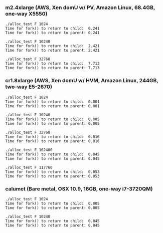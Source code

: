 ### m2.4xlarge (AWS, Xen domU w/ PV, Amazon Linux, 68.4GB, one-way X5550)

    ./alloc_test F 1024
    Time for fork() to return to child:  0.241
    Time for fork() to return to parent: 0.241

    ./alloc_test F 10240
    Time for fork() to return to child:  2.421
    Time for fork() to return to parent: 2.421

    ./alloc_test F 32768
    Time for fork() to return to child:  7.713
    Time for fork() to return to parent: 7.713



### cr1.8xlarge (AWS, Xen domU w/ HVM, Amazon Linux, 244GB, two-way E5-2670)

    ./alloc_test F 1024
    Time for fork() to return to child:  0.001
    Time for fork() to return to parent: 0.001

    ./alloc_test F 10240
    Time for fork() to return to child:  0.005
    Time for fork() to return to parent: 0.005

    ./alloc_test F 32768
    Time for fork() to return to child:  0.016
    Time for fork() to return to parent: 0.016

    ./alloc_test F 102400
    Time for fork() to return to child:  0.045
    Time for fork() to return to parent: 0.045

    ./alloc_test F 117760
    Time for fork() to return to child:  0.053
    Time for fork() to return to parent: 0.053



### calumet (Bare metal, OSX 10.9, 16GB, one-way i7-3720QM)

    ./alloc_test F 1024
    Time for fork() to return to child:  0.005
    Time for fork() to return to parent: 0.005

    ./alloc_test F 10240
    Time for fork() to return to child:  0.045
    Time for fork() to return to parent: 0.045
